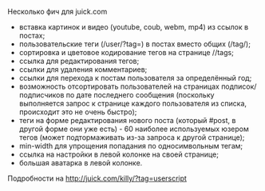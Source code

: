 Несколько фич для juick.com

* вставка картинок и видео (youtube, coub, webm, mp4) из ссылок в постах;
* пользовательские теги (/user/?tag=) в постах вместо общих (/tag/);
* сортировка и цветовое кодирование тегов на странице /<user>/tags;
* ссылка для редактирования тегов;
* ссылки для удаления комментариев;
* ссылки для перехода к постам пользователя за определённый год;
* возможность отсортировать пользователей на страницах подписок/подписчиков по дате последнего сообщения (поскольку выполняется запрос к странице каждого пользователя из списка, происходит это не очень быстро);
* теги на форме редактирования нового поста (который #post, в другой форме они уже есть) - 60 наиболее используемых юзером тегов (может подтормаживать из-за запроса к другой странице);
* min-width для упрощения попадания по односимвольным тегам;
* ссылка на настройки в левой колонке на своей странице;
* большая аватарка в левой колонке.

Подробности на http://juick.com/killy/?tag=userscript